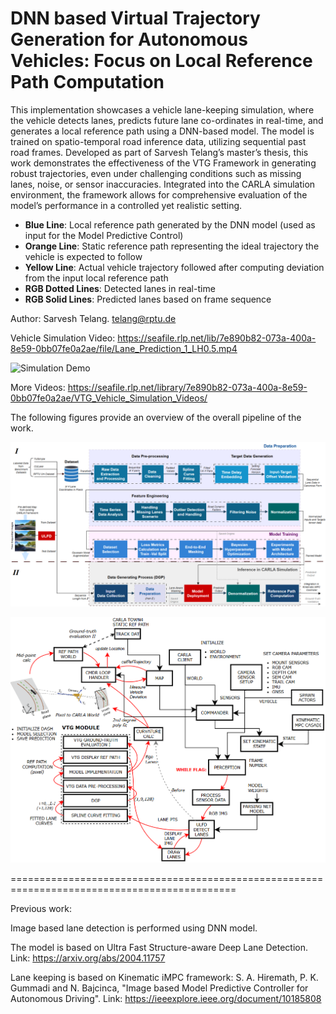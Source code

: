# DNN based Virtual Trajectory Generation for Autonomous Vehicles: Focus on Local Reference Path Computation

This implementation showcases a vehicle lane-keeping simulation, where the vehicle detects lanes, predicts future lane co-ordinates in real-time, and generates a local reference path using a DNN-based model. The model is trained on spatio-temporal road inference data, utilizing sequential past road frames. Developed as part of Sarvesh Telang’s master’s thesis, this work demonstrates the effectiveness of the VTG Framework in generating robust trajectories, even under challenging conditions such as missing lanes, noise, or sensor inaccuracies. Integrated into the CARLA simulation environment, the framework allows for comprehensive evaluation of the model’s performance in a controlled yet realistic setting.

- **Blue Line**: Local reference path generated by the DNN model (used as input for the Model Predictive Control)  
- **Orange Line**: Static reference path representing the ideal trajectory the vehicle is expected to follow  
- **Yellow Line**: Actual vehicle trajectory followed after computing deviation from the input local reference path  
- **RGB Dotted Lines**: Detected lanes in real-time
- **RGB Solid Lines**: Predicted lanes based on frame sequence

Author: Sarvesh Telang. telang@rptu.de

Vehicle Simulation Video: https://seafile.rlp.net/lib/7e890b82-073a-400a-8e59-0bb07fe0a2ae/file/Lane_Prediction_1_LH0.5.mp4

![Simulation Demo](Vehicle_Simulation_Demo.gif)

More Videos: https://seafile.rlp.net/library/7e890b82-073a-400a-8e59-0bb07fe0a2ae/VTG_Vehicle_Simulation_Videos/

The following figures provide an overview of the overall pipeline of the work.

![Overall Pipeline](Thesis_Implementation_Pipeline.png)

![Carla Implementation](Simulation_over_CARLA.png)

=============================================================================================

Previous work:

Image based lane detection is performed using DNN model. 

The model is based on Ultra Fast Structure-aware Deep Lane Detection. Link: https://arxiv.org/abs/2004.11757 

Lane keeping is based on Kinematic iMPC framework: S. A. Hiremath, P. K. Gummadi and N. Bajcinca, "Image based Model Predictive Controller for Autonomous Driving". Link: https://ieeexplore.ieee.org/document/10185808
